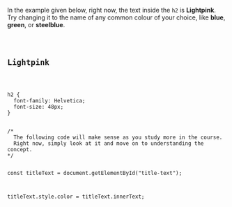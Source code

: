 In the example given below,
right now,
the text inside
the `h2` is **Lightpink**.
Try changing it to
the name of any
common colour of your choice,
like **blue**,
**green**,
or
**steelblue**.

<codeblock language="javascript" type="exercise" testMode="fixedInput">
<code>
<panel language="html">
<h2 id="title-text">Lightpink</h2>
</panel>
<panel language="css">
h2 {
  font-family: Helvetica;
  font-size: 48px;
}
</panel>
<panel language="javascript">
/*
  The following code will make sense as you study more in the course.
  Right now, simply look at it and move on to understanding the concept.
*/

const titleText = document.getElementById("title-text");

titleText.style.color = titleText.innerText;
</panel>
</code>
</codeblock>
